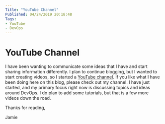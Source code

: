 ```yaml
---
Title: "YouTube Channel"
Published: 04/24/2019 20:18:48
Tags: 
- YouTube
- DevOps
---
```

# YouTube Channel

I have been wanting to communicate some ideas that I have and start sharing information differently. I plan to continue blogging, but I wanted to start creating videos, so I started a [YouTube channel](https://www.youtube.com/channel/UCKGt52ca8BvLTgDP5KIKzCA). If you like what I have been doing here on this blog, please check out my channel. I have just started, and my primary focus right now is discussing topics and ideas around DevOps. I do plan to add some tutorials, but that is a few more videos down the road.

Thanks for reading,

Jamie
